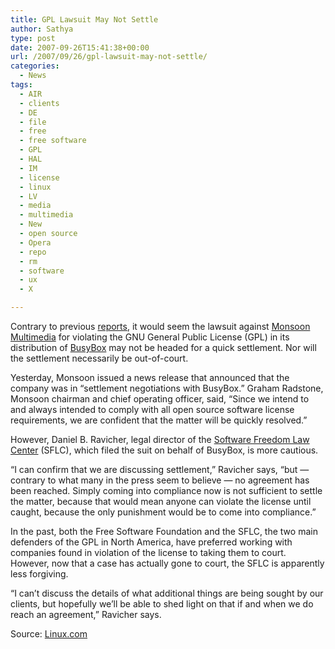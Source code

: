 ```yaml
---
title: GPL Lawsuit May Not Settle
author: Sathya
type: post
date: 2007-09-26T15:41:38+00:00
url: /2007/09/26/gpl-lawsuit-may-not-settle/
categories:
  - News
tags:
  - AIR
  - clients
  - DE
  - file
  - free
  - free software
  - GPL
  - HAL
  - IM
  - license
  - linux
  - LV
  - media
  - multimedia
  - New
  - open source
  - Opera
  - repo
  - rm
  - software
  - ux
  - X

---
```

Contrary to previous [reports][1], it would seem the lawsuit against [Monsoon Multimedia][2] for violating the GNU General Public License (GPL) in its distribution of [BusyBox][3] may not be headed for a quick settlement. Nor will the settlement necessarily be out-of-court.

<p id="featurecontent" class="xar-align-left">
  Yesterday, Monsoon issued a news release that announced that the company was in &#8220;settlement negotiations with BusyBox.&#8221; Graham Radstone, Monsoon chairman and chief operating officer, said, &#8220;Since we intend to and always intended to comply with all open source software license requirements, we are confident that the matter will be quickly resolved.&#8221;
</p>

However, Daniel B. Ravicher, legal director of the [Software Freedom Law Center][4] (SFLC), which filed the suit on behalf of BusyBox, is more cautious.

&#8220;I can confirm that we are discussing settlement,&#8221; Ravicher says, &#8220;but &#8212; contrary to what many in the press seem to believe &#8212; no agreement has been reached. Simply coming into compliance now is not sufficient to settle the matter, because that would mean anyone can violate the license until caught, because the only punishment would be to come into compliance.&#8221;

In the past, both the Free Software Foundation and the SFLC, the two main defenders of the GPL in North America, have preferred working with companies found in violation of the license to taking them to court. However, now that a case has actually gone to court, the SFLC is apparently less forgiving.

&#8220;I can&#8217;t discuss the details of what additional things are being sought by our clients, but hopefully we&#8217;ll be able to shed light on that if and when we do reach an agreement,&#8221; Ravicher says.

Source: [Linux.com][5]

 [1]: http://sathyasays.com/2007/09/25/first-us-gpl-lawsuit-heads-for-quick-settlement/
 [2]: http://www.monsoonmultimedia.com/
 [3]: http://www.busybox.net/
 [4]: http://www.softwarefreedom.org/
 [5]: http://www.linux.com/feature/119439